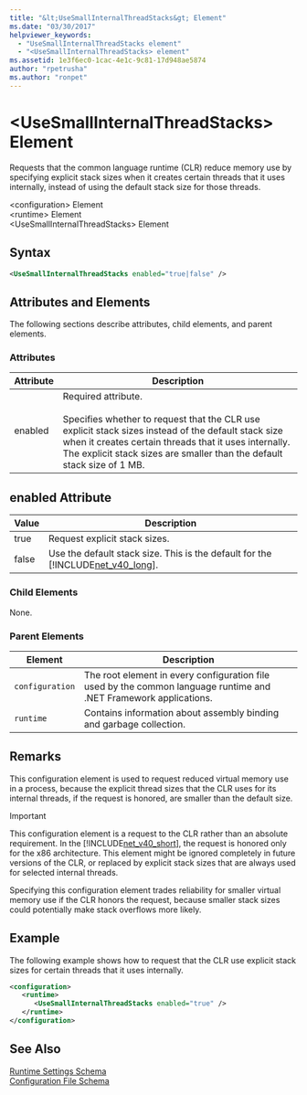 ```yaml
---
title: "&lt;UseSmallInternalThreadStacks&gt; Element"
ms.date: "03/30/2017"
helpviewer_keywords: 
  - "UseSmallInternalThreadStacks element"
  - "<UseSmallInternalThreadStacks> element"
ms.assetid: 1e3f6ec0-1cac-4e1c-9c81-17d948ae5874
author: "rpetrusha"
ms.author: "ronpet"
---
```

# &lt;UseSmallInternalThreadStacks&gt; Element
Requests that the common language runtime (CLR) reduce memory use by specifying explicit stack sizes when it creates certain threads that it uses internally, instead of using the default stack size for those threads.  

 \<configuration> Element  
\<runtime> Element  
\<UseSmallInternalThreadStacks> Element  

## Syntax  

```xml  
<UseSmallInternalThreadStacks enabled="true|false" />  
```  

## Attributes and Elements  
 The following sections describe attributes, child elements, and parent elements.  

### Attributes  


|Attribute|Description|  
|---------------|-----------------|  
|enabled|Required attribute.<br /><br /> Specifies whether to request that the CLR use explicit stack sizes instead of the default stack size when it creates certain threads that it uses internally. The explicit stack sizes are smaller than the default stack size of 1 MB.|  

## enabled Attribute  


| Value |                                                          Description                                                          |
|-------|-------------------------------------------------------------------------------------------------------------------------------|
| true  |                                                 Request explicit stack sizes.                                                 |
| false | Use the default stack size. This is the default for the [!INCLUDE[net_v40_long](../../../../../includes/net-v40-long-md.md)]. |

### Child Elements  
 None.  

### Parent Elements  


|Element|Description|  
|-------------|-----------------|  
|`configuration`|The root element in every configuration file used by the common language runtime and .NET Framework applications.|  
|`runtime`|Contains information about assembly binding and garbage collection.|  

## Remarks  
 This configuration element is used to request reduced virtual memory use in a process, because the explicit thread sizes that the CLR uses for its internal threads, if the request is honored, are smaller than the default size.  

> [!IMPORTANT]
>  This configuration element is a request to the CLR rather than an absolute requirement. In the [!INCLUDE[net_v40_short](../../../../../includes/net-v40-short-md.md)], the request is honored only for the x86 architecture. This element might be ignored completely in future versions of the CLR, or replaced by explicit stack sizes that are always used for selected internal threads.  

 Specifying this configuration element trades reliability for smaller virtual memory use if the CLR honors the request, because smaller stack sizes could potentially make stack overflows more likely.  

## Example  
 The following example shows how to request that the CLR use explicit stack sizes for certain threads that it uses internally.  

```xml  
<configuration>  
   <runtime>  
      <UseSmallInternalThreadStacks enabled="true" />  
   </runtime>  
</configuration>  
```  

## See Also  
 [Runtime Settings Schema](../../../../../docs/framework/configure-apps/file-schema/runtime/index.md)  
 [Configuration File Schema](../../../../../docs/framework/configure-apps/file-schema/index.md)
